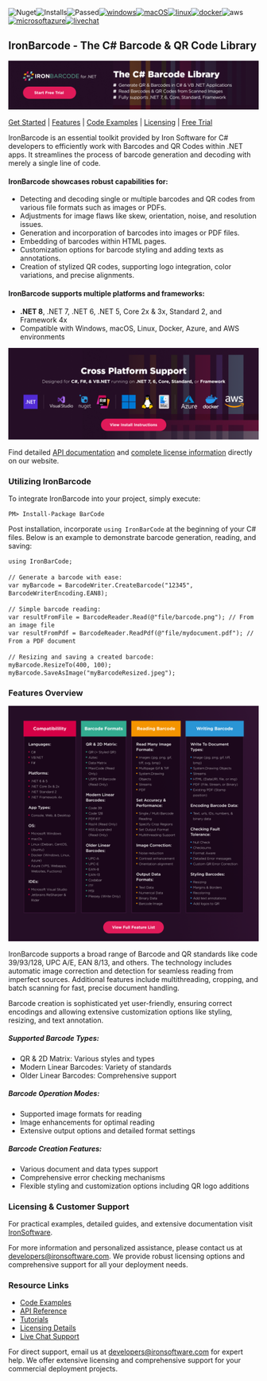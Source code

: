 ![Nuget](https://img.shields.io/nuget/v/BarCode?color=informational&label=latest)![Installs](https://img.shields.io/nuget/dt/BarCode?color=informational&label=installs&logo=nuget)![Passed](https://img.shields.io/badge/build-%20%E2%9C%93%20413%20tests%20passed%20(0%20failed)%20-107C10?logo=visualstudio)[![windows](https://img.shields.io/badge/%E2%80%8E%20-%20%E2%9C%93-107C10?logo=windows)](https://ironsoftware.com/csharp/barcode/docs/?utm_source=nuget&utm_medium=organic&utm_campaign=readme&utm_content=topshield)[![macOS](https://img.shields.io/badge/%E2%80%8E%20-%20%E2%9C%93-107C10?logo=apple)](https://ironsoftware.com/csharp/barcode/docs/questions/macos/?utm_source=nuget&utm_medium=organic&utm_campaign=readme&utm_content=topshield)[![linux](https://img.shields.io/badge/%E2%80%8E%20-%20%E2%9C%93-107C10?logo=linux&logoColor=white)](https://ironsoftware.com/csharp/barcode/docs/questions/linux/?utm_source=nuget&utm_medium=organic&utm_campaign=readme&utm_content=topshield)[![docker](https://img.shields.io/badge/%E2%80%8E%20-%20%E2%9C%93-107C10?logo=docker&logoColor=white)](https://ironsoftware.com/csharp/barcode/docs/questions/docker-linux/?utm_source=nuget&utm_medium=organic&utm_campaign=readme&utm_content=topshield)![aws](https://img.shields.io/badge/%E2%80%8E%20-%20%E2%9C%93-107C10?logo=amazonaws)[![microsoftazure](https://img.shields.io/badge/%E2%80%8E%20-%20%E2%9C%93-107C10?logo=microsoftazure)](https://ironsoftware.com/csharp/barcode/docs/questions/azure-support/?utm_source=nuget&utm_medium=organic&utm_campaign=readme&utm_content=topshield)[![livechat](https://img.shields.io/badge/Live%20Chat-8%20Engineers%20Active%20Today-purple?logo=googlechat&logoColor=white)](https://ironsoftware.com/csharp/barcode/?utm_source=nuget&utm_medium=organic&utm_campaign=readme&utm_content=topshield#helpscout-support)

## IronBarcode - The C# Barcode & QR Code Library

[![IronBarcode NuGet Trial Banner Image](https://raw.githubusercontent.com/iron-software/iron-nuget-assets/main/IronBarcode-readme/nuget-trial-banner.png)](https://ironsoftware.com/csharp/barcode/?utm_source=nuget&utm_medium=organic&utm_campaign=readme&utm_content=topbanner#trial-license)

[Get Started](https://ironsoftware.com/csharp/barcode/docs/?utm_source=nuget&utm_medium=organic&utm_campaign=readme&utm_content=navigation) | [Features](https://ironsoftware.com/csharp/barcode/features/?utm_source=nuget&utm_medium=organic&utm_campaign=readme&utm_content=navigation) | [Code Examples](https://ironsoftware.com/csharp/barcode/examples/barcode-quickstart/?utm_source=nuget&utm_medium=organic&utm_campaign=readme&utm_content=navigation) | [Licensing](https://ironsoftware.com/csharp/barcode/licensing/?utm_source=nuget&utm_medium=organic&utm_campaign=readme&utm_content=navigation) | [Free Trial](https://ironsoftware.com/csharp/barcode/docs/?utm_source=nuget&utm_medium=organic&utm_campaign=readme&utm_content=navigation#trial-license)

IronBarcode is an essential toolkit provided by Iron Software for C# developers to efficiently work with Barcodes and QR Codes within .NET apps. It streamlines the process of barcode generation and decoding with merely a single line of code.

#### IronBarcode showcases robust capabilities for:

  * Detecting and decoding single or multiple barcodes and QR codes from various file formats such as images or PDFs.
  * Adjustments for image flaws like skew, orientation, noise, and resolution issues.
  * Generation and incorporation of barcodes into images or PDF files.
  * Embedding of barcodes within HTML pages.
  * Customization options for barcode styling and adding texts as annotations.
  * Creation of stylized QR codes, supporting logo integration, color variations, and precise alignments.

#### IronBarcode supports multiple platforms and frameworks:

  * **.NET 8**, .NET 7, .NET 6, .NET 5, Core 2x & 3x, Standard 2, and Framework 4x
  * Compatible with Windows, macOS, Linux, Docker, Azure, and AWS environments

[![IronBarcode Cross Platform Compatibility Support Image](https://raw.githubusercontent.com/iron-software/iron-nuget-assets/main/IronBarcode-readme/cross-platform-compatibility.png)](https://ironsoftware.com/csharp/barcode/docs/?utm_source=nuget&utm_medium=organic&utm_campaign=readme&utm_content=crossplatformbanner)

Find detailed [API documentation](https://ironsoftware.com/csharp/barcode/object-reference/api/?utm_source=nuget&utm_medium=organic&utm_campaign=readme&utm_content=supportanddocs) and [complete license information](https://ironsoftware.com/csharp/barcode/licensing/?utm_source=nuget&utm_medium=organic&utm_campaign=readme&utm_content=supportanddocs#trial-license) directly on our website.

### Utilizing IronBarcode

To integrate IronBarcode into your project, simply execute:

    PM> Install-Package BarCode
    

Post installation, incorporate `using IronBarCode` at the beginning of your C# files. Below is an example to demonstrate barcode generation, reading, and saving:

    using IronBarCode;
    
    // Generate a barcode with ease:
    var myBarcode = BarcodeWriter.CreateBarcode("12345", BarcodeWriterEncoding.EAN8);
    
    // Simple barcode reading:
    var resultFromFile = BarcodeReader.Read(@"file/barcode.png"); // From an image file
    var resultFromPdf = BarcodeReader.ReadPdf(@"file/mydocument.pdf"); // From a PDF document
    
    // Resizing and saving a created barcode:
    myBarcode.ResizeTo(400, 100);
    myBarcode.SaveAsImage("myBarcodeResized.jpeg");
    

### Features Overview

[![IronBarcode Features](https://raw.githubusercontent.com/iron-software/iron-nuget-assets/main/IronBarcode-readme/features-table.png)](https://ironsoftware.com/csharp/barcode/features/?utm_source=nuget&utm_medium=organic&utm_campaign=readme&utm_content=featuresbanner)

IronBarcode supports a broad range of Barcode and QR standards like code 39/93/128, UPC A/E, EAN 8/13, and others. The technology includes automatic image correction and detection for seamless reading from imperfect sources. Additional features include multithreading, cropping, and batch scanning for fast, precise document handling.

Barcode creation is sophisticated yet user-friendly, ensuring correct encodings and allowing extensive customization options like styling, resizing, and text annotation.

##### Supported Barcode Types:

  * QR & 2D Matrix: Various styles and types
  * Modern Linear Barcodes: Variety of standards
  * Older Linear Barcodes: Comprehensive support

##### Barcode Operation Modes:

  * Supported image formats for reading
  * Image enhancements for optimal reading
  * Extensive output options and detailed format settings

##### Barcode Creation Features:

  * Various document and data types support
  * Comprehensive error checking mechanisms
  * Flexible styling and customization options including QR logo additions

### Licensing & Customer Support

For practical examples, detailed guides, and extensive documentation visit [IronSoftware](https://ironsoftware.com/csharp/barcode/).

For more information and personalized assistance, please contact us at developers@ironsoftware.com. We provide robust licensing options and comprehensive support for all your deployment needs.

### Resource Links

  * [Code Examples](https://ironsoftware.com/csharp/barcode/examples/barcode-quickstart/?utm_source=nuget&utm_medium=organic&utm_campaign=readme&utm_content=supportanddocs)
  * [API Reference](https://ironsoftware.com/csharp/barcode/object-reference/api/?utm_source=nuget&utm_medium=organic&utm_campaign=readme&utm_content=supportanddocs)
  * [Tutorials](https://ironsoftware.com/csharp/barcode/tutorials/csharp-barcode-image-generator/?utm_source=nuget&utm_medium=organic&utm_campaign=readme&utm_content=supportanddocs)
  * [Licensing Details](https://ironsoftware.com/csharp/barcode/licensing/?utm_source=nuget&utm_medium=organic&utm_campaign=readme&utm_content=supportanddocs)
  * [Live Chat Support](https://ironsoftware.com/csharp/barcode/?utm_source=nuget&utm_medium=organic&utm_campaign=readme&utm_content=supportanddocs#helpscout-support)

For direct support, email us at developers@ironsoftware.com for expert help. We offer extensive licensing and comprehensive support for your commercial deployment projects.